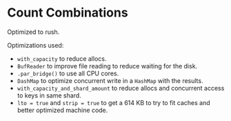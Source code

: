 # Count Combinations

Optimized to rush.

Optimizations used:

- `with_capacity` to reduce allocs.
- `BufReader` to improve file reading to reduce waiting for the disk.
- `.par_bridge()` to use all CPU cores.
- `DashMap` to optimize concurrent write in a `HashMap` with the results.
- `with_capacity_and_shard_amount` to reduce allocs and concurrent access to keys in same shard.
- `lto = true` and `strip = true` to get a 614 KB to try to fit caches and better optimized machine code.
